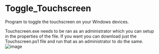 # Toggle_Touchscreen
Program to toggle the touchscreen on your Windows devices. 

Touchscreen.exe needs to be ran as an administrator which you can setup in the properties of the file. If you want you can download just the Touchscreen.ps1 file and run that as an administrator to do the same. 
![image](https://github.com/djware/Toggle_Touchscreen/assets/85318457/e0db6926-6aab-40c1-b3cf-f1c09912109e)
